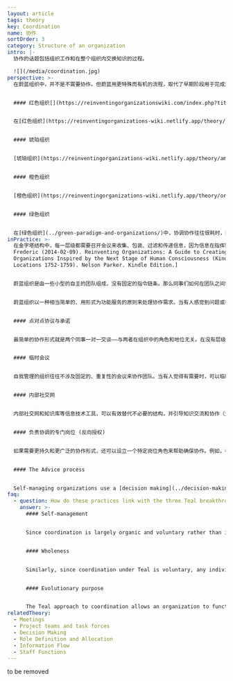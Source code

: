 ```yaml
---
layout: article
tags: theory
key: Coordination
name: 协作
sortOrder: 3
category: Structure of an organization
intro: |-
  协作的话题包括组织工作和在整个组织内交换知识的过程。

  ![](/media/coordination.jpg)
perspective: >-
  在蔚蓝组织中，并不是不需要协作。但蔚蓝用更特殊而有机的流程，取代了早期阶段用于完成这种协作的老板和管理角色以及无休止的会议，这些流程包括同事之间的直接协议和承诺、临时会议、内部社交网络上的对话，或设置特定岗位角色支持协作。预制的支撑决策的建议流程，也是蔚蓝协作的基础。


  #### 红色组织[](https://reinventingorganizationswiki.com/index.php?title=Coordination&action=edit&section=2 "\<span>\<span>\</span>\<span>\<span>Red\</span>\</span>\</span> Organizations")


  在[红色组织](https://reinventingorganizations-wiki.netlify.app/theory/red-organizations/)中，协作本质上是与权力相结合的临时性职能：协作通常只依赖于老板进行协调的能力。


  #### 琥珀组织


  [琥珀组织](https://reinventingorganizations-wiki.netlify.app/theory/amber-paradigm-and-organizations/)强调秩序和可预测性。协作主要通过每个人必守的正式流程来实现。琥珀组织的特点是静态性，这意味着除了已经建立的流程之外，几乎没有其他必要的协作行动。


  #### 橙色组织


  [橙色组织](https://reinventingorganizations-wiki.netlify.app/theory/orange-paradigm-and-organizations/)靠不断的创新和优化进行竞争。这意味着各单元之间更需要协作。协作的主要手段是会议、分级决策结构和对岗位角色的明确定义。尤其是通过会议尝试挖掘团队的智慧。这类组织的每一级都有定期的、固定的（通常是每周的）团队会议，以及关于特定计划的大量项目和跨职能会议。


  #### 绿色组织


  在[绿色组织](../green-paradigm-and-organizations/)中，协调协作往往很耗时，因为这些组织的文化往往更在意人们的感受。投入很多时间尝试在一些可能对立的观点上达成共识。这种平等的做法可能导致令人沮丧的冗长会议和低效决策。因此，同事们有时会觉得有必要回到幕后权力（群众领袖）的游戏中来。
inPractice: >-
  在金字塔结构中，每一层级都需要召开会议来收集、包装、过滤和传递信息，因为信息在指挥链内上下流动。在自我管理结构中，几乎完全不需要这些会议。在传统组织中，层级越高，你的会议超负荷会越严重。一个高级经理典型的一天是连续的会议。有个笑话说，在大多数组织中，等级较低的人在工作，而高层的人在开会。因为在功能性的金字塔结构中，没有找到更有效的协调方法。成员位置越高，越会需要处理八方汇聚而来的线条。只有在最高层，销售、市场、研发、生产、人力资源和财务等不同的部门才能相遇而得到协调机会。于是决策自然被推到最高层，因为这是唯一可以根据来自不同角度的信息做出决策与权衡的层面。一个确定性的事实是：通常金字塔形的形状下，组织高层的人会抱怨会议超负荷，而下面的人则会感到缺乏负赋能赋权而得的积极性。^\[Laloux,
  Frederic (2014-02-09). Reinventing Organizations: A Guide to Creating
  Organizations Inspired by the Next Stage of Human Consciousness (Kindle
  Locations 1752-1759). Nelson Parker. Kindle Edition.]


  蔚蓝组织是由一些小型的自主的团队组成，没有固定的指令链条。那么同事们如何在团队之间协调行动呢？如何阻止组织的脱节解体？


  蔚蓝组织以一种相当简单的、用形式为功能服务的原则来处理协作需求。当有人感觉到问题或机会时，就召开临时会议。如果需要一种更持久的协作形式，也可以创建一个特定的岗位角色（详见下文 负责协调的专门岗位）。^\[Laloux, Frederic (2014-02-09). Reinventing Organizations: A Guide to Creating Organizations Inspired by the Next Stage of Human Consciousness (Kindle Locations 1810-1814). Nelson Parker. Kindle Edition.]


  #### 点对点协议与承诺


  最简单的协作形式就是两个同事一对一交谈——与两者在组织中的角色和地位无关。在没有层级结构的开放性单元网络机制下，不存在越界越权的概念。当一个同事想联系另一个同事时，不需要通知上级。


  #### 临时会议


  自我管理的组织往往不涉及固定的、重复性的会议来协作团队。当有人觉得有需要时，可以临时召集会议。


  #### 内部社交网


  内部社交网和知识库等信息技术工具，可以有效替代不必要的结构，并引导知识交流和协作（尤其是当公司规模扩大，人员分散在不同地点时）。


  #### 负责协调的专门岗位 (反向授权)


  如果需要更持久和更广泛的协作形式，还可以设立一个特定岗位角色来帮助确保协作。例如，在工厂中，团队可以创建一个角色来共享最佳经验，比如联合采购或处理工资单。这样的角色通过反向授权流程创建：团队将协作任务委派给团队之外的一个，自然发生的能服务于自己任务的角色，而担任该角色的人无权强迫团队使用这个服务、决策或规则。当不再需要协作时，这个角色自然就消失了。这些都不需要上级批准。事情以自组织形态发生。自我管理结构中的会议和角色都是自发出现；只要它们能为组织这个生态系统增加价值，它们就会存在。


  #### The Advice process


  Self-managing organizations use a [decision making](../decision-making/) processes (often called the "advice process") that transcends more traditional top-down or consensus-based mechanisms. The advice process is a powerful, daily mechanism to coordinate actions in self-managing organizations. When a colleague reaches out to other colleagues to share her proposed decision and listens to their advice, she is in effect creating coordination. When she later informs colleagues about the final decision, coordination has already happened. The advice process is at the heart of coordination in Teal organizations.
faq:
  - question: How do these practices link with the three Teal breakthroughs?
    answer: >-
      #### Self-management


      Since coordination is largely organic and voluntary rather than imposed through hierarchy, these practices support the Teal breakthrough of self-management.


      #### Wholeness


      Similarly, since coordination under Teal is voluntary, any individual is free to promote coordination of efforts in a way that he or she sees fit and that meshes with his or her talents and interests.


      #### Evolutionary purpose


      The Teal approach to coordination allows an organization to function as a living system with its own sense for direction. Employees are coordinated as all their actions are guided by listening to the organization’s purpose. Trust in the collective intelligence of the system does away, in many cases, with the need for a master plan.
relatedTheory:
  - Meetings
  - Project teams and task forces
  - Decision Making
  - Role Definition and Allocation
  - Information Flow
  - Staff Functions
---
```

to be removed